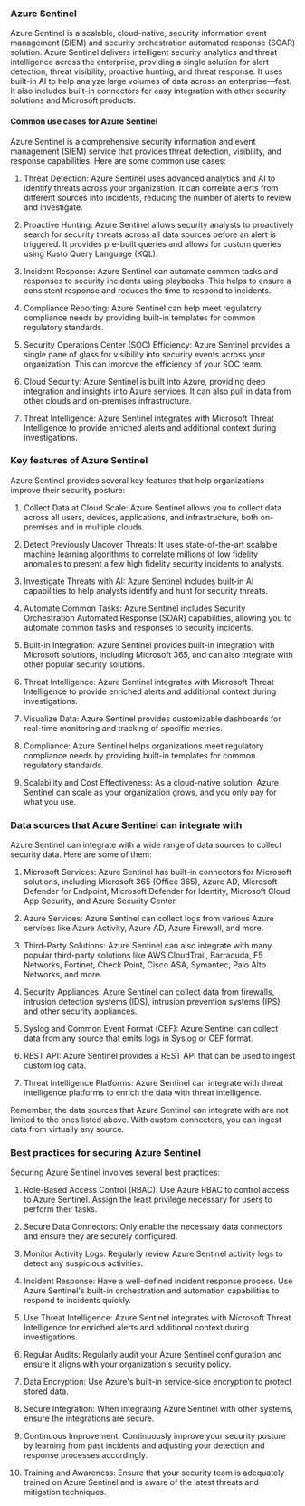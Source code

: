 ### Azure Sentinel

Azure Sentinel is a scalable, cloud-native, security information event management (SIEM) and security orchestration automated response (SOAR) solution. Azure Sentinel delivers intelligent security analytics and threat intelligence across the enterprise, providing a single solution for alert detection, threat visibility, proactive hunting, and threat response. It uses built-in AI to help analyze large volumes of data across an enterprise—fast. It also includes built-in connectors for easy integration with other security solutions and Microsoft products.

#### Common use cases for Azure Sentinel

Azure Sentinel is a comprehensive security information and event management (SIEM) service that provides threat detection, visibility, and response capabilities. Here are some common use cases:

1. Threat Detection: Azure Sentinel uses advanced analytics and AI to identify threats across your organization. It can correlate alerts from different sources into incidents, reducing the number of alerts to review and investigate.

2. Proactive Hunting: Azure Sentinel allows security analysts to proactively search for security threats across all data sources before an alert is triggered. It provides pre-built queries and allows for custom queries using Kusto Query Language (KQL).

3. Incident Response: Azure Sentinel can automate common tasks and responses to security incidents using playbooks. This helps to ensure a consistent response and reduces the time to respond to incidents.

4. Compliance Reporting: Azure Sentinel can help meet regulatory compliance needs by providing built-in templates for common regulatory standards.

5. Security Operations Center (SOC) Efficiency: Azure Sentinel provides a single pane of glass for visibility into security events across your organization. This can improve the efficiency of your SOC team.

6. Cloud Security: Azure Sentinel is built into Azure, providing deep integration and insights into Azure services. It can also pull in data from other clouds and on-premises infrastructure.

7. Threat Intelligence: Azure Sentinel integrates with Microsoft Threat Intelligence to provide enriched alerts and additional context during investigations.


### Key features of Azure Sentinel

Azure Sentinel provides several key features that help organizations improve their security posture:

1. Collect Data at Cloud Scale: Azure Sentinel allows you to collect data across all users, devices, applications, and infrastructure, both on-premises and in multiple clouds.

2. Detect Previously Uncover Threats: It uses state-of-the-art scalable machine learning algorithms to correlate millions of low fidelity anomalies to present a few high fidelity security incidents to analysts.

3. Investigate Threats with AI: Azure Sentinel includes built-in AI capabilities to help analysts identify and hunt for security threats.

4. Automate Common Tasks: Azure Sentinel includes Security Orchestration Automated Response (SOAR) capabilities, allowing you to automate common tasks and responses to security incidents.

5. Built-in Integration: Azure Sentinel provides built-in integration with Microsoft solutions, including Microsoft 365, and can also integrate with other popular security solutions.

6. Threat Intelligence: Azure Sentinel integrates with Microsoft Threat Intelligence to provide enriched alerts and additional context during investigations.

7. Visualize Data: Azure Sentinel provides customizable dashboards for real-time monitoring and tracking of specific metrics.

8. Compliance: Azure Sentinel helps organizations meet regulatory compliance needs by providing built-in templates for common regulatory standards.

9. Scalability and Cost Effectiveness: As a cloud-native solution, Azure Sentinel can scale as your organization grows, and you only pay for what you use.

### Data sources that Azure Sentinel can integrate with

Azure Sentinel can integrate with a wide range of data sources to collect security data. Here are some of them:

1. Microsoft Services: Azure Sentinel has built-in connectors for Microsoft solutions, including Microsoft 365 (Office 365), Azure AD, Microsoft Defender for Endpoint, Microsoft Defender for Identity, Microsoft Cloud App Security, and Azure Security Center.

2. Azure Services: Azure Sentinel can collect logs from various Azure services like Azure Activity, Azure AD, Azure Firewall, and more.

3. Third-Party Solutions: Azure Sentinel can also integrate with many popular third-party solutions like AWS CloudTrail, Barracuda, F5 Networks, Fortinet, Check Point, Cisco ASA, Symantec, Palo Alto Networks, and more.

4. Security Appliances: Azure Sentinel can collect data from firewalls, intrusion detection systems (IDS), intrusion prevention systems (IPS), and other security appliances.

5. Syslog and Common Event Format (CEF): Azure Sentinel can collect data from any source that emits logs in Syslog or CEF format.

6. REST API: Azure Sentinel provides a REST API that can be used to ingest custom log data.

7. Threat Intelligence Platforms: Azure Sentinel can integrate with threat intelligence platforms to enrich the data with threat intelligence.

Remember, the data sources that Azure Sentinel can integrate with are not limited to the ones listed above. With custom connectors, you can ingest data from virtually any source.


### Best practices for securing Azure Sentinel

Securing Azure Sentinel involves several best practices:

1. Role-Based Access Control (RBAC): Use Azure RBAC to control access to Azure Sentinel. Assign the least privilege necessary for users to perform their tasks.

2. Secure Data Connectors: Only enable the necessary data connectors and ensure they are securely configured.

3. Monitor Activity Logs: Regularly review Azure Sentinel activity logs to detect any suspicious activities.

4. Incident Response: Have a well-defined incident response process. Use Azure Sentinel's built-in orchestration and automation capabilities to respond to incidents quickly.

5. Use Threat Intelligence: Azure Sentinel integrates with Microsoft Threat Intelligence for enriched alerts and additional context during investigations.

6. Regular Audits: Regularly audit your Azure Sentinel configuration and ensure it aligns with your organization's security policy.

7. Data Encryption: Use Azure's built-in service-side encryption to protect stored data.

8. Secure Integration: When integrating Azure Sentinel with other systems, ensure the integrations are secure.

9. Continuous Improvement: Continuously improve your security posture by learning from past incidents and adjusting your detection and response processes accordingly.

10. Training and Awareness: Ensure that your security team is adequately trained on Azure Sentinel and is aware of the latest threats and mitigation techniques.
